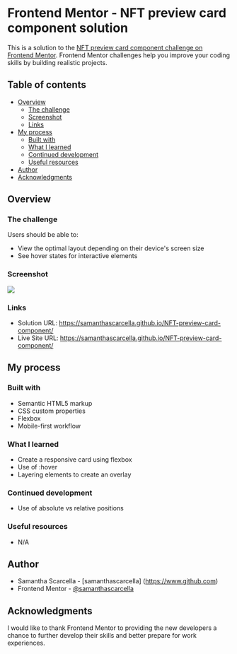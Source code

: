 # Frontend Mentor - NFT preview card component solution

This is a solution to the [NFT preview card component challenge on Frontend Mentor](https://www.frontendmentor.io/challenges/nft-preview-card-component-SbdUL_w0U). Frontend Mentor challenges help you improve your coding skills by building realistic projects. 

## Table of contents

- [Overview](#overview)
  - [The challenge](#the-challenge)
  - [Screenshot](#screenshot)
  - [Links](#links)
- [My process](#my-process)
  - [Built with](#built-with)
  - [What I learned](#what-i-learned)
  - [Continued development](#continued-development)
  - [Useful resources](#useful-resources)
- [Author](#author)
- [Acknowledgments](#acknowledgments)

## Overview

### The challenge

Users should be able to:

- View the optimal layout depending on their device's screen size
- See hover states for interactive elements

### Screenshot

![](../../../Desktop/Screen%20Shot%202022-07-26%20at%2010.13.40%20AM.png)

### Links

- Solution URL: https://samanthascarcella.github.io/NFT-preview-card-component/
- Live Site URL: https://samanthascarcella.github.io/NFT-preview-card-component/

## My process

### Built with

- Semantic HTML5 markup
- CSS custom properties
- Flexbox
- Mobile-first workflow

### What I learned

- Create a responsive card using flexbox 
- Use of :hover 
- Layering elements to create an overlay

### Continued development

- Use of absolute vs relative positions 

### Useful resources

- N/A

## Author

- Samantha Scarcella - [samanthascarcella] (https://www.github.com)
- Frontend Mentor - [@samanthascarcella](https://www.frontendmentor.io/profile/yourusername)

## Acknowledgments

I would like to thank Frontend Mentor to providing the new developers a chance to further develop their skills and better prepare for work experiences. 
